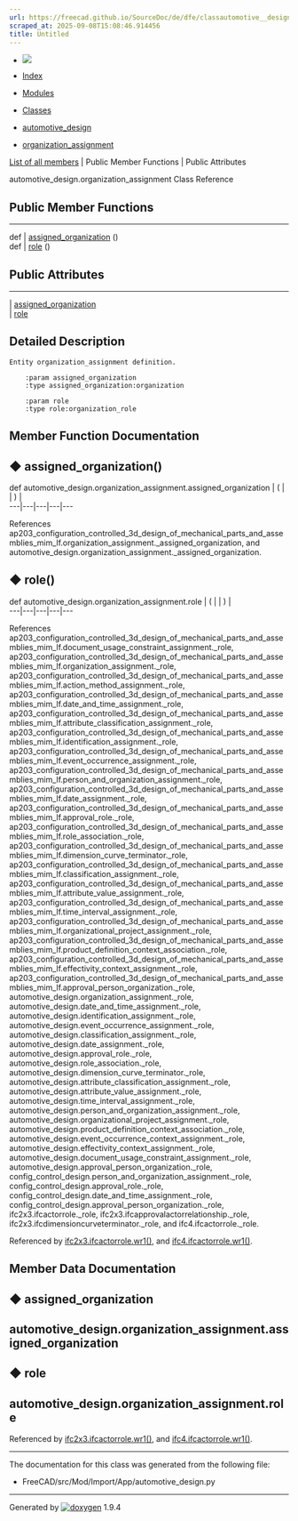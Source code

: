 ```yaml
---
url: https://freecad.github.io/SourceDoc/de/dfe/classautomotive__design_1_1organization__assignment.html
scraped_at: 2025-09-08T15:08:46.914456
title: Untitled
---
```


  * [ ![](https://www.freecad.org/svg/logo-freecad.svg) ](https://freecadweb.org "FreeCAD")
  * [Index](../../index.html "Index")
  * [Modules](../../modules.html "Modules list")
  * [Classes](../../annotated.html "Annotated list")

  * [automotive_design](../../d4/ddf/namespaceautomotive__design.html)
  * [organization_assignment](../../de/dfe/classautomotive__design_1_1organization__assignment.html)

[List of all members](../../de/d08/classautomotive__design_1_1organization__assignment-members.html) | Public Member Functions | Public Attributes

automotive_design.organization_assignment Class Reference

##  Public Member Functions  
  
---  
def | [assigned_organization](../../de/dfe/classautomotive__design_1_1organization__assignment.html#a9cb24f435e4b79d3bcfecba826f951be) ()  
def | [role](../../de/dfe/classautomotive__design_1_1organization__assignment.html#a1836747824627e6b406d9364a94c56ee) ()  
  
##  Public Attributes  
  
---  
|
[assigned_organization](../../de/dfe/classautomotive__design_1_1organization__assignment.html#ab0ade0f0de043f12fd9e0e0c96b3e3fb)  
|
[role](../../de/dfe/classautomotive__design_1_1organization__assignment.html#aaa2b122c1323bfa9e942d109a92e55c0)  
  
## Detailed Description

    
    
    Entity organization_assignment definition.
    
        :param assigned_organization
        :type assigned_organization:organization
    
        :param role
        :type role:organization_role

## Member Function Documentation

## ◆ assigned_organization()

def automotive_design.organization_assignment.assigned_organization  | ( | | ) |   
---|---|---|---|---  
  
References
ap203_configuration_controlled_3d_design_of_mechanical_parts_and_assemblies_mim_lf.organization_assignment._assigned_organization,
and automotive_design.organization_assignment._assigned_organization.

## ◆ role()

def automotive_design.organization_assignment.role  | ( | | ) |   
---|---|---|---|---  
  
References
ap203_configuration_controlled_3d_design_of_mechanical_parts_and_assemblies_mim_lf.document_usage_constraint_assignment._role,
ap203_configuration_controlled_3d_design_of_mechanical_parts_and_assemblies_mim_lf.organization_assignment._role,
ap203_configuration_controlled_3d_design_of_mechanical_parts_and_assemblies_mim_lf.action_method_assignment._role,
ap203_configuration_controlled_3d_design_of_mechanical_parts_and_assemblies_mim_lf.date_and_time_assignment._role,
ap203_configuration_controlled_3d_design_of_mechanical_parts_and_assemblies_mim_lf.attribute_classification_assignment._role,
ap203_configuration_controlled_3d_design_of_mechanical_parts_and_assemblies_mim_lf.identification_assignment._role,
ap203_configuration_controlled_3d_design_of_mechanical_parts_and_assemblies_mim_lf.event_occurrence_assignment._role,
ap203_configuration_controlled_3d_design_of_mechanical_parts_and_assemblies_mim_lf.person_and_organization_assignment._role,
ap203_configuration_controlled_3d_design_of_mechanical_parts_and_assemblies_mim_lf.date_assignment._role,
ap203_configuration_controlled_3d_design_of_mechanical_parts_and_assemblies_mim_lf.approval_role._role,
ap203_configuration_controlled_3d_design_of_mechanical_parts_and_assemblies_mim_lf.role_association._role,
ap203_configuration_controlled_3d_design_of_mechanical_parts_and_assemblies_mim_lf.dimension_curve_terminator._role,
ap203_configuration_controlled_3d_design_of_mechanical_parts_and_assemblies_mim_lf.classification_assignment._role,
ap203_configuration_controlled_3d_design_of_mechanical_parts_and_assemblies_mim_lf.attribute_value_assignment._role,
ap203_configuration_controlled_3d_design_of_mechanical_parts_and_assemblies_mim_lf.time_interval_assignment._role,
ap203_configuration_controlled_3d_design_of_mechanical_parts_and_assemblies_mim_lf.organizational_project_assignment._role,
ap203_configuration_controlled_3d_design_of_mechanical_parts_and_assemblies_mim_lf.product_definition_context_association._role,
ap203_configuration_controlled_3d_design_of_mechanical_parts_and_assemblies_mim_lf.effectivity_context_assignment._role,
ap203_configuration_controlled_3d_design_of_mechanical_parts_and_assemblies_mim_lf.approval_person_organization._role,
automotive_design.organization_assignment._role,
automotive_design.date_and_time_assignment._role,
automotive_design.identification_assignment._role,
automotive_design.event_occurrence_assignment._role,
automotive_design.classification_assignment._role,
automotive_design.date_assignment._role,
automotive_design.approval_role._role,
automotive_design.role_association._role,
automotive_design.dimension_curve_terminator._role,
automotive_design.attribute_classification_assignment._role,
automotive_design.attribute_value_assignment._role,
automotive_design.time_interval_assignment._role,
automotive_design.person_and_organization_assignment._role,
automotive_design.organizational_project_assignment._role,
automotive_design.product_definition_context_association._role,
automotive_design.event_occurrence_context_assignment._role,
automotive_design.effectivity_context_assignment._role,
automotive_design.document_usage_constraint_assignment._role,
automotive_design.approval_person_organization._role,
config_control_design.person_and_organization_assignment._role,
config_control_design.approval_role._role,
config_control_design.date_and_time_assignment._role,
config_control_design.approval_person_organization._role,
ifc2x3.ifcactorrole._role, ifc2x3.ifcapprovalactorrelationship._role,
ifc2x3.ifcdimensioncurveterminator._role, and ifc4.ifcactorrole._role.

Referenced by
[ifc2x3.ifcactorrole.wr1()](../../d9/d2f/classifc2x3_1_1ifcactorrole.html#ae281a252ec7f6b1d00c2b9989182978f),
and
[ifc4.ifcactorrole.wr1()](../../d8/d4c/classifc4_1_1ifcactorrole.html#aad59c64b5c5e278a59b5366592647b2d).

## Member Data Documentation

## ◆ assigned_organization

automotive_design.organization_assignment.assigned_organization  
---  
  
## ◆ role

automotive_design.organization_assignment.role  
---  
  
Referenced by
[ifc2x3.ifcactorrole.wr1()](../../d9/d2f/classifc2x3_1_1ifcactorrole.html#ae281a252ec7f6b1d00c2b9989182978f),
and
[ifc4.ifcactorrole.wr1()](../../d8/d4c/classifc4_1_1ifcactorrole.html#aad59c64b5c5e278a59b5366592647b2d).

* * *

The documentation for this class was generated from the following file:

  * FreeCAD/src/Mod/Import/App/automotive_design.py

* * *

Generated by
[![doxygen](../../doxygen.svg)](https://www.doxygen.org/index.html) 1.9.4

